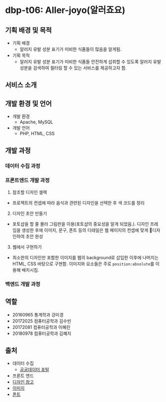 # dbp-t06: Aller-joyo(알러죠요)

## 기획 배경 및 목적
* 기획 배경
  * 알러지 유발 성분 표기가 미비한 식품들이 많음을 알게됨.
* 기획 목적
  * 알러지 유발 성분 표기가 미비한 식품들 안전하게 섭취할 수 있도록 알러지 유발 성분을 검색하여 필터링 할 수 있는 서비스를 제공하고자 함.

## 서비스 소개

## 개발 환경 및 언어
* 개발 환경
  * Apache, MySQL
* 개발 언어
  * PHP, HTML, CSS

## 개발 과정
### 데이터 수집 과정

### 프론트엔드 개발 과정
1. 참조할 디자인 셀렉  
* 프로젝트의 컨셉에 따라 음식과 관련된 디자인을 선택한 후 색 코드를 정리
2. 디자인 초안 만들기  
* 포토샵을 할 줄 몰라 그림판을 이용(포토샵의 중요성을 알게 되었음.). 디자인 프레임을 생성한 후에 이미지, 문구, 폰트 등의 디테일은 웹 페이지의 컨셉에 맞게 디자인하여 초안 완성
3. 웹에서 구현하기  
* 최소한의 디자인만 포함한 이미지를 웹의 background로 삽입한 이후에 나머지는 HTML, CSS 바탕으로 구현함. 이미지와 요소들은 주로 `position:absolute`를 이용해 배치시킴.

### 백엔드 개발 과정

## 역할
* 20160965 통계학과 강미경
* 20172025 컴퓨터공학과 김수빈
* 20172081 컴퓨터공학과 이혜린
* 20180978 컴퓨터공학과 김혜지

## 출처
* 데이터 수집
  * [공공데이터 포털](https://data.go.kr/tcs/dss/selectApiDataDetailView.do?publicDataPk=15033303)
* 프론트 엔드
 * [디자인 참고](https://www.behance.net/gallery/105457801/Website-for-peanut-paste-shop-Landing-page?tracking_source=search_projects_appreciations%7Cfood)
 * [이미지](http://pngimg.com)
 * [폰트](http://blog.naver.com/PostView.nhn?blogId=yangwonder&logNo=221934305968&categoryNo=0&parentCategoryNo=34&viewDate=&currentPage=1&postListTopCurrentPage=1&from=search)
